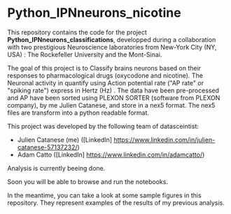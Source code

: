 # Python_IPNneurons_nicotine

This repository contains the code for the project **Python_IPNneurons_classifications**, developped during a collaboration with 
two prestigious Neuroscience laboratories from New-York City (NY, USA) : The Rockefeller University and the Mont-Sinai.   

The goal of this project is to Classify brains neurons based on their responses to pharmacological drugs (oxycodone and nicotine). 
The Neuronal activity in quantify using Action potential rate ("AP rate" or "spiking rate") express in Hertz (Hz) . 
The data have been pre-processed and AP have been sorted using PLEXON SORTER (software from PLEXON company), by me Julien Catanese, and store in a nex5 format. 
The nex5 files are transform into a python readable format. 

This project was developed by the following team of datasceintist:

- Julien Catanese (me)  ([LinkedIn] https://www.linkedin.com/in/julien-catanese-57137232/)
- Adam Catto            ([LinkedIn] https://www.linkedin.com/in/adamcatto/)


Analysis is currently beeing done. 

Soon you will be able to browse and run the notebooks. 

In the meantime, you can take a look at some sample figures in this repository. 
They represent examples of the results of my previous analysis. 

